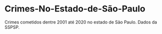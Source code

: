 # Crimes-No-Estado-de-São-Paulo
Crimes cometidos dentre 2001 até 2020 no estado de São Paulo. Dados da SSPSP.
